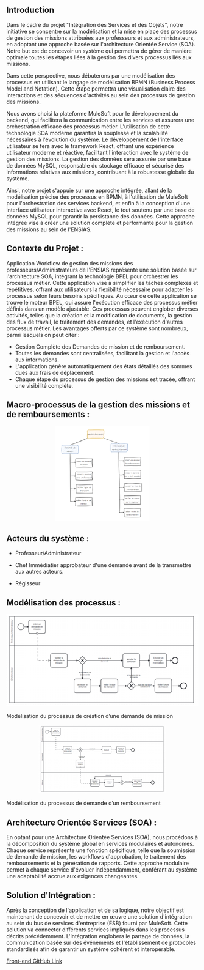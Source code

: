 ## Introduction
Dans le cadre du projet "Intégration des Services et des Objets", notre initiative se concentre sur la modélisation et la mise en place des processus de gestion des missions attribuées aux professeurs et aux administrateurs, en adoptant une approche basée sur l'architecture Orientée Service (SOA). Notre but est de concevoir un système qui permettra de gérer de manière optimale toutes les étapes liées à la gestion des divers processus liés aux missions.

Dans cette perspective, nous débuterons par une modélisation des processus en utilisant le langage de modélisation BPMN (Business Process Model and Notation). Cette étape permettra une visualisation claire des interactions et des séquences d'activités au sein des processus de gestion des missions.

Nous avons choisi la plateforme MuleSoft pour le développement du backend, qui facilitera la communication entre les services et assurera une orchestration efficace des processus métier. L'utilisation de cette technologie SOA moderne garantira la souplesse et la scalabilité nécessaires à l'évolution du système. Le développement de l'interface utilisateur se fera avec le framework React, offrant une expérience utilisateur moderne et réactive, facilitant l'interaction avec le système de gestion des missions. La gestion des données sera assurée par une base de données MySQL, responsable du stockage efficace et sécurisé des informations relatives aux missions, contribuant à la robustesse globale du système.

Ainsi,  notre projet s'appuie sur une approche intégrée, allant de la modélisation précise des processus en BPMN, à l'utilisation de MuleSoft pour l'orchestration des services backend, et enfin à la conception d'une interface utilisateur interactive avec React, le tout soutenu par une base de données MySQL pour garantir la persistance des données. Cette approche intégrée vise à créer une solution complète et performante pour la gestion des missions au sein de l'ENSIAS.


## Contexte du Projet :
Application Workflow de gestion des missions des professeurs/Administrateurs de l'ENSIAS représente une solution basée sur l'architecture SOA, intégrant la technologie BPEL pour orchestrer les processus métier. Cette application vise à simplifier les tâches complexes et répétitives, offrant aux utilisateurs la flexibilité nécessaire pour adapter les processus selon leurs besoins spécifiques.
Au cœur de cette application se trouve le moteur BPEL, qui assure l'exécution efficace des processus métier définis dans un modèle ajustable. Ces processus peuvent englober diverses activités, telles que la création et la modification de documents, la gestion des flux de travail, le traitement des demandes, et l'exécution d'autres processus métier.
Les avantages offerts par ce système sont nombreux, parmi lesquels on peut citer :

- Gestion Complète des Demandes de mission et de remboursement.
- Toutes les demandes sont centralisées, facilitant la gestion et l'accès aux informations.
- L'application génère automatiquement des états détaillés des sommes dues aux frais de déplacement.
- Chaque étape du processus de gestion des missions est tracée, offrant une visibilité complète.


## Macro-processus de la gestion des missions et de remboursements : 

<p align="center" >
<img src= "ressource/macro_process.png" height="250" width="auto" />
</p>

## Acteurs du système :

- Professeur/Administrateur

- Chef Immédiatier approbateur d'une demande avant de la transmettre aux autres acteurs.

- Régisseur
 
## Modélisation des processus : 

<p align="center" >
<img src= "ressource/mission.png" height="auto" width="800" />
</p>
Modélisation du processus de création d’une demande de mission
<p align="center" >
<img src= "ressource/remboursement.png" height="180" width="auto" />
</p>
Modélisation du processus de demande d’un remboursement

## Architecture Orientée Services (SOA) :
En optant pour une Architecture Orientée Services (SOA), nous procédons à la décomposition du système global en services modulaires et autonomes. Chaque service représente une fonction spécifique, telle que la soumission de demande de mission, les workflows d'approbation, le traitement des remboursements et la génération de rapports. Cette approche modulaire permet à chaque service d'évoluer indépendamment, conférant au système une adaptabilité accrue aux exigences changeantes.

## Solution d'Intégration :
Après la conception de l'application et de sa logique, notre objectif est maintenant de concevoir et de mettre en œuvre une solution d'intégration au sein du bus de services d'entreprise (ESB) fourni par MuleSoft. Cette solution va connecter différents services impliqués dans les processus décrits précédemment. L'intégration englobera le partage de données, la communication basée sur des événements et l'établissement de protocoles standardisés afin de garantir un système cohérent et interopérable.

[Front-end GitHub Link]([URL](https://github.com/IrisTheSnail/soa-frontend)https://github.com/IrisTheSnail/soa-frontend)
